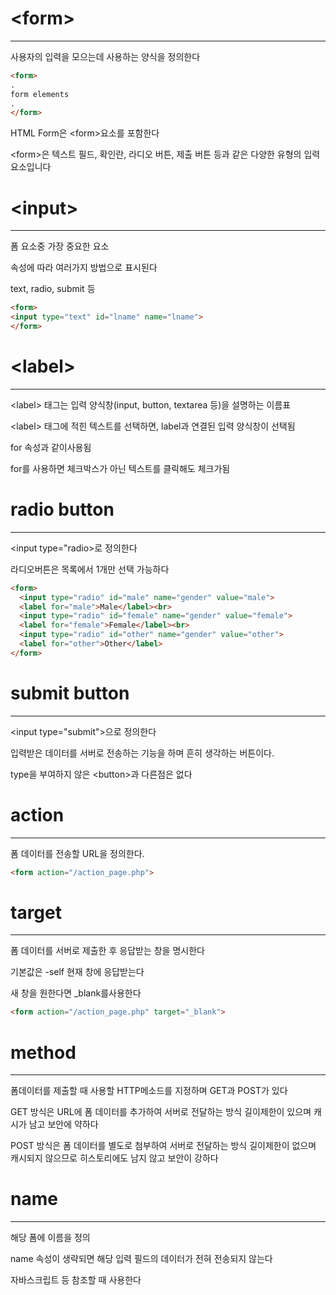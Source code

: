 # \<form>
------------------
사용자의 입력을 모으는데 사용하는 양식을 정의한다

```html
<form>
.
form elements
.
</form>
```
HTML Form은 \<form>요소를 포함한다

\<form>은 텍스트 필드, 확인란, 라디오 버튼, 제출 버튼 등과 같은 다양한 유형의 입력 요소입니다

# \<input>
--------------------
폼 요소중 가장 중요한 요소

속성에 따라 여러가지 방법으로 표시된다

text, radio, submit 등

```html
<form>
<input type="text" id="lname" name="lname">
</form>
```

# \<label>
----------------
\<label> 태그는 입력 양식창(input, button, textarea 등)을 설명하는 이름표
    
\<label> 태그에 적힌 텍스트를 선택하면, label과 연결된 입력 양식창이 선택됨

for 속성과 같이사용됨

for를 사용하면 체크박스가 아닌 텍스트를 클릭해도 체크가됨

# radio button
--------------------

\<input type="radio>로 정의한다

라디오버튼은 목록에서 1개만 선택 가능하다

```html
<form>
  <input type="radio" id="male" name="gender" value="male">
  <label for="male">Male</label><br>
  <input type="radio" id="female" name="gender" value="female">
  <label for="female">Female</label><br>
  <input type="radio" id="other" name="gender" value="other">
  <label for="other">Other</label>
</form>
```

# submit button
---------------
\<input type="submit">으로 정의한다

입력받은 데이터를 서버로 전송하는 기능을 하며 흔히 생각하는 버튼이다.

type을 부여하지 않은 \<button>과 다른점은 없다

# action
-----------------
폼 데이터를 전송할 URL을 정의한다.

```html
<form action="/action_page.php">
```

# target
---------------
폼 데이터를 서버로 제출한 후 응답받는 창을 명시한다

기본값은 -self 현재 창에 응답받는다

새 창을 원한다면 _blank를사용한다

```html
<form action="/action_page.php" target="_blank">
```

# method
---------------
폼데이터를 제출할 때 사용할 HTTP메소드를 지정하며 GET과 POST가 있다

GET 방식은 URL에 폼 데이터를 추가하여 서버로 전달하는 방식 길이제한이 있으며 캐시가 남고 보안에 약하다

POST 방식은 폼 데이터를 별도로 첨부하여 서버로 전달하는 방식 길이제한이 없으며 캐시되지 않으므로 히스토리에도 남지 않고 보안이 강하다

# name
---------------
해당 폼에 이름을 정의

name 속성이 생략되면 해당 입력 필드의 데이터가 전혀 전송되지 않는다

자바스크립트 등 참조할 때 사용한다
